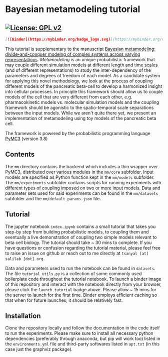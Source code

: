 # Bayesian metamodeling tutorial

## [![License: GPL v2](https://img.shields.io/badge/License-GPL%20v2-blue.svg)](https://www.gnu.org/licenses/old-licenses/gpl-2.0.en.html)

```markdown
[![Binder](https://mybinder.org/badge_logo.svg)](https://mybinder.org/v2/gh/tanmoy7989/bayesian_metamodeling_tutorial.git/master)
```

This tutorial is supplementary to the manuscript [Bayesian metamodeling: divide-and-conquer modelng of complex systems across varying representations](www.pnas.org). *Metamodeling* is an unique probabilistic framework that may couple different simulation models at different length and time scales (and of different representations) to study the inter-dependency of the parameters and degrees of freedom of each model. As a candidate system for applying this novel methodology, we look at the process of coupling different models of the pancreatic beta-cell to develop a harmonized insight into cellular processes. In principle this framework should allow us to couple models of the cell that are very different from each other, e.g. pharmacokinetic models vs. molecular simulation models and the coupling framework should be agonistic to the spatio-temporal scale separations between the input models. While we aren't quite there yet, we present an implementation of metamodeling using toy models of the pancreatic beta cell. 

The framework is powered by the probabilistic programming language [PyMC3](https://docs.pymc.io) (version 3.8)

## Contents

The ``mm`` directory contains the backend which includes a thin wrapper over PyMC3, distributed over various modules in the ``mm/core`` subfolder. Input models are specified as Python function kept in the ``mm/models`` subfolder. The ``mm/experiments`` subfolder contains scripts for running experiments with different types of coupling imposed on two or more input models. Data and parameter sets used for said experiments can be found in the ``mm/datasets`` subfolder and the ``mm/default_params.json`` file. 

## Tutorial

The jupyter notebook ```index.ipynb``` contains a small tutorial that takes you step-by step from building probabilistic models, to coupling them and eventually a live demonstration of coupling two simple models relevant to beta cell biology. The tutorial should take ~ 30 mins to complete. If you have questions or confusion regarding the tutorial material, please feel free to raise an issue on github or reach out to me directly at ``tsanyal [at] salilab [dot] org``. 

Data and parameters used to run the notebook can be found in ```datasets```. The file ``tutorial_utils.py`` is a collection of some commonly used boilerplate code throughout the tutorial notebook. To launch a binder image of this repository and interact with the notebook directly from your browser, please click the ```launch tutorial``` badge above. Please allow ~ 15 mins for the server to launch for the first time. Binder employs efficient caching so that when for future launches, it should be relatively fast.  

## Installation

Clone the repository locally and follow the documentation in the code itself to run the experiments. Please make sure to install all necessary python dependencies (preferably through anaconda, but pip will work too) listed in the ``environments.yml`` file and third-party softwares listed in ``apt.txt`` (in this case just the graphviz package).